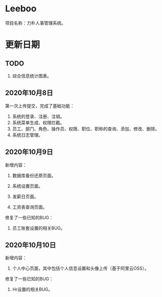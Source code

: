 # Leeboo
项目名称：力朴人事管理系统。

# 更新日期

## TODO

1. 综合信息统计图表。

## 2020年10月8日

第一次上传提交，完成了基础功能：

1. 系统的登录、注册、注销。
2. 系统菜单生成、权限拦截。
3. 员工、部门、角色、操作员、权限、职位、职称的查询、添加、修改、删除。
4. 系统日志管理。

## 2020年10月9日

新增内容：

1. 数据库备份还原页面。

2. 系统设置页面。

3. 发薪日页面。

4. 工资表查询页面。

修复了一些已知的BUG：

1. 员工账套设置的相关BUG。

## 2020年10月10日

新增内容：

1. 个人中心页面，其中包括个人信息设置和头像上传（基于阿里云OSS）。

修复了一些已知的BUG：

1. Hr设置的相关BUG。